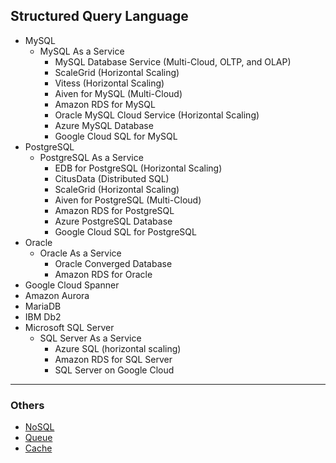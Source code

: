 ## Structured Query Language

- MySQL
  - MySQL As a Service
    - MySQL Database Service (Multi-Cloud, OLTP, and OLAP)
    - ScaleGrid (Horizontal Scaling)
    - Vitess (Horizontal Scaling)
    - Aiven for MySQL (Multi-Cloud)
    - Amazon RDS for MySQL
    - Oracle MySQL Cloud Service (Horizontal Scaling)
    - Azure MySQL Database
    - Google Cloud SQL for MySQL
- PostgreSQL
  - PostgreSQL As a Service
    - EDB for PostgreSQL (Horizontal Scaling)
    - CitusData (Distributed SQL)
    - ScaleGrid (Horizontal Scaling)
    - Aiven for PostgreSQL (Multi-Cloud)
    - Amazon RDS for PostgreSQL
    - Azure PostgreSQL Database
    - Google Cloud SQL for PostgreSQL
- Oracle
  - Oracle As a Service
    - Oracle Converged Database
    - Amazon RDS for Oracle
- Google Cloud Spanner
- Amazon Aurora
- MariaDB
- IBM Db2
- Microsoft SQL Server
  - SQL Server As a Service
    - Azure SQL (horizontal scaling)
    - Amazon RDS for SQL Server
    - SQL Server on Google Cloud

---

### Others

- [NoSQL](nosql/README.md)
- [Queue](queue/README.md)
- [Cache](cache/README.md)